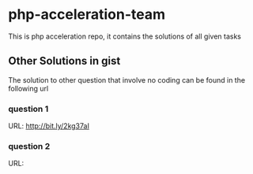 # php-acceleration-team
This is php acceleration repo, it contains the solutions of all given tasks

## Other Solutions in gist
The solution to other question that involve no coding can be found in the following
url

### question 1
URL: http://bit.ly/2kg37aI

### question 2

URL: 
